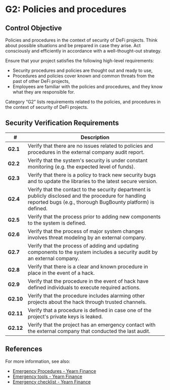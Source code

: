 # G2: Policies and procedures

## Control Objective

Policies and procedures in the context of security of DeFi projects.
Think about possible situations and be prepared in case they arise. Act consciously and efficiently in accordance with a well-thought-out strategy.

Ensure that your project satisfies the following high-level requirements:
* Security procedures and policies are thought out and ready to use,
* Procedures and policies cover known and common threats from the past of other DeFi projects,
* Employees are familiar with the policies and procedures, and they know what they are responsible for.

Category “G2” lists requirements related to the policies, and procedures in the context of security of DeFi projects.

## Security Verification Requirements

| # | Description |
| --- | --- |
| **G2.1** | Verify that there are no issues related to policies and procedures in the external company audit report. |
| **G2.2** | Verify that the system's security is under constant monitoring (e.g. the expected level of funds). |
| **G2.3** | Verify that there is a policy to track new security bugs and to update the libraries to the latest secure version. |
| **G2.4** | Verify that the contact to the security department is publicly disclosed and the procedure for handling reported bugs (e.g., thorough BugBounty platform) is defined. |
| **G2.5** | Verify that the process prior to adding new components to the system is defined. |
| **G2.6** | Verify that the process of major system changes involves threat modeling by an external company. |
| **G2.7** | Verify that the process of adding and updating components to the system includes a security audit by an external company. |
| **G2.8** | Verify that there is a clear and known procedure in place in the event of a hack. |
| **G2.9** | Verify that the procedure in the event of hack have defined individuals to execute required actions. |
| **G2.10** | Verify that the procedure includes alarming other projects about the hack through trusted channels. |
| **G2.11** | Verify that a procedure is defined in case one of the project's private keys is leaked. |
| **G2.12** | Verify that the project has an emergency contact with the external company that conducted the last audit. |

## References

For more information, see also:

* [Emergency Procedures - Yearn Finance](https://docs.yearn.finance/vaults/0.4.2/process-and-procedures/emergency)
* [Emergency tools - Yearn Finance](https://docs.yearn.finance/vaults/0.4.2/process-and-procedures/emergency#tools)
* [Emergency checklist - Yearn Finance](https://docs.yearn.finance/vaults/0.4.2/process-and-procedures/emergency#emergency-checklist)
